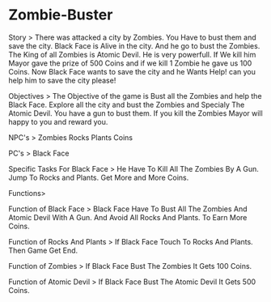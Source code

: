 # Zombie-Buster

Story >
There was attacked a city by Zombies. You Have to bust them and save the city. Black Face is Alive in the city. And he go to bust the Zombies. The King of all Zombies is Atomic Devil. He is very powerfull. If We kill him Mayor gave the prize of 500 Coins and if we kill 1 Zombie he gave us 100 Coins. Now Black Face wants to save the city and he Wants Help! can you help him to save the city please!


Objectives >
The Objective of the game is Bust all the Zombies and help the Black Face. Explore all the city and bust the Zombies and Specialy The Atomic Devil. You have a gun to bust them. If you kill the Zombies Mayor will happy to you and reward you.


NPC's >
Zombies
Rocks
Plants
Coins


PC's >
Black Face


Specific Tasks For Black Face >
He Have To Kill All The Zombies By A Gun. Jump To Rocks and Plants. Get More and More Coins. 


Functions>

Function of Black Face >
Black Face Have To Bust All The Zombies And Atomic Devil With A Gun. And Avoid All Rocks And Plants. To Earn More Coins.

Function of Rocks And Plants >
If Black Face Touch To Rocks And Plants. Then Game Get End.


Function of Zombies >
If Black Face Bust The Zombies It Gets 100 Coins.


Function of Atomic Devil >
If Black Face Bust The Atomic Devil It Gets 500 Coins.
